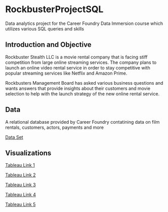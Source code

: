 # RockbusterProjectSQL
Data analytics project for the Career Foundry Data Immersion course which utilizes various SQL queries and skills
## Introduction and Objective
Rockbuster Stealth LLC is a movie rental company that is facing stiff competition from large online streaming services. The company plans to launch an online video rental service in order to stay competitive with popular streaming services like Netflix and Amazon Prime.

Rockbusters Management Board has asked various business questions and wants answers that provide insights about their customers and movie selection to help with the launch strategy of the new online rental service. 
## Data
A relational database provided by Career Foundry contatining data on film rentals, customers, actors, payments and more

[Data Set](http://www.postgresqltutorial.com/wp-content/uploads/2019/05/dvdrental.zip)
## Visualizations

[Tableau Link 1](https://public.tableau.com/app/profile/andrew.smith6925/viz/Task3_10MovieRevenuesDashboard/Dashboard1)

[Tableau Link 2](https://public.tableau.com/app/profile/andrew.smith6925/viz/TopCustomerCountperCountryTask3_10/topcountrycustomercount)

[Tableau Link 3](https://public.tableau.com/app/profile/andrew.smith6925/viz/TopCountryRevenuesTask3_10/topcountryrevenues)

[Tableau Link 4](https://public.tableau.com/app/profile/andrew.smith6925/viz/TopCustomersTask3_10/topcustomers)

[Tableau Link 5](https://public.tableau.com/app/profile/andrew.smith6925/viz/TopCitiesTask3_10/topcities)


